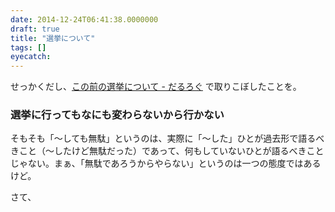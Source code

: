 ```yaml
---
date: 2014-12-24T06:41:38.0000000
draft: true
title: "選挙について"
tags: []
eyecatch: 
---
```

<p>せっかくだし、<a href="https://blog.daruyanagi.jp/entry/2014/12/21/084640">&#x3053;&#x306E;&#x524D;&#x306E;&#x9078;&#x6319;&#x306B;&#x3064;&#x3044;&#x3066; - &#x3060;&#x308B;&#x308D;&#x3050;</a> で取りこぼしたことを。</p>

<div class="section">
<h3>選挙に行ってもなにも変わらないから行かない</h3>
<p>そもそも「～しても無駄」というのは、実際に「～した」ひとが過去形で語るべきこと（～したけど無駄だった）であって、何もしていないひとが語るべきことじゃない。まぁ、「無駄であろうからやらない」というのは一つの態度ではあるけど。</p><p>さて、</p>

</div>